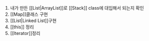1. 내가 만든 [[List|ArrayList]]로 [[Stack]] class에 대입해서 되는지 확인
2. [[Map]]클래스 구현
3. [[List|Linked List]]구현
4. [[this]] 정리
5. [[Iterator]]정리